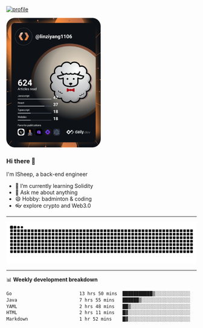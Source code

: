 [![profile](https://user-images.githubusercontent.com/54968314/208005045-e4b42f3b-833d-4242-bfcc-e764865553a2.svg)](https://www.calligrapher.ai/)

<a href="https://app.daily.dev/linziyang1106"><img src="/devcard.png" width="250" alt="ISheep's Dev Card"/></a>

### Hi there 🐏

I'm ISheep, a back-end engineer

- 🔭 I’m currently learning Solidity
- 💬 Ask me about anything
- 😄 Hobby: badminton & coding
- 👓 explore crypto and Web3.0

-------

![](https://raw.githubusercontent.com/ISheepp/ISheepp/output/github-contribution-grid-snake.svg)

-------

📊 **Weekly development breakdown**
<!--START_SECTION:waka-->

```txt
Go                         13 hrs 50 mins  ███████████▒░░░░░░░░░░░░░   44.81 %
Java                       7 hrs 55 mins   ██████▒░░░░░░░░░░░░░░░░░░   25.64 %
YAML                       2 hrs 48 mins   ██▒░░░░░░░░░░░░░░░░░░░░░░   09.07 %
HTML                       2 hrs 11 mins   █▓░░░░░░░░░░░░░░░░░░░░░░░   07.10 %
Markdown                   1 hr 52 mins    █▓░░░░░░░░░░░░░░░░░░░░░░░   06.05 %
```

<!--END_SECTION:waka-->
